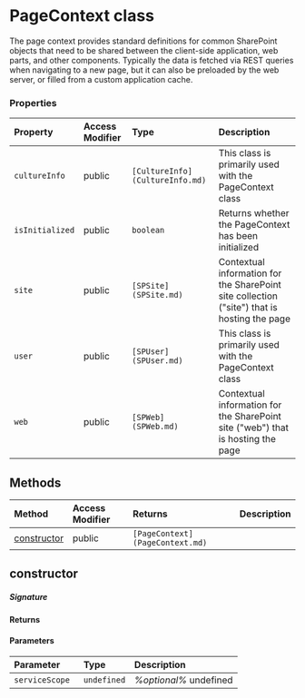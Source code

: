 # PageContext class

The page context provides standard definitions for common SharePoint objects 
that need to be shared between the client-side application, web parts, and other 
components. Typically the data is fetched via REST queries when navigating to a 
new page, but it can also be preloaded by the web server, or filled from a custom 
application cache.


### Properties

| Property	   | Access Modifier | Type	| Description|
|:-------------|:----|:-------|:-----------|
|`cultureInfo`     | public | `[CultureInfo](CultureInfo.md)` | This class is primarily used with the PageContext class |
|`isInitialized`     | public | `boolean` | Returns whether the PageContext has been initialized |
|`site`     | public | `[SPSite](SPSite.md)` | Contextual information for the SharePoint site collection ("site") that is hosting the page |
|`user`     | public | `[SPUser](SPUser.md)` | This class is primarily used with the PageContext class |
|`web`     | public | `[SPWeb](SPWeb.md)` | Contextual information for the SharePoint site ("web") that is hosting the page |




## Methods

| Method	   | Access Modifier | Returns	| Description|
|:-------------|:----|:-------|:-----------|
|[constructor](#constructor)     | public | `[PageContext](PageContext.md)` |  |




## constructor



##### Signature

#### Returns

#### Parameters


| Parameter	   | Type    | Description |
|:-------------|:---------------|:------------|
| `serviceScope `    | `undefined` | _%optional%_ undefined |

